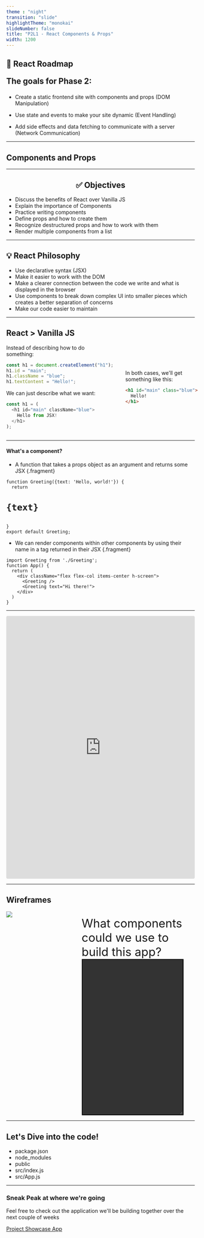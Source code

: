 ```yaml
---
theme : "night"
transition: "slide"
highlightTheme: "monokai"
slideNumber: false
title: "P2L1 - React Components & Props"
width: 1200
---
```


<!-- slide -->

<h2> 🚗 React Roadmap

The goals for Phase 2: </h2>

- Create a static frontend site with components and props (DOM Manipulation)

- Use state and events to make your site dynamic (Event Handling)

- Add side effects and data fetching to communicate with a server (Network Communication)

---

## Components and Props 

---

<h2 style="text-align: center;"> ✅ Objectives </h2>

- Discuss the benefits of React over Vanilla JS
- Explain the importance of Components
- Practice writing components
- Define props and how to create them
- Recognize destructured props and how to work with them
- Render multiple components from a list

---

<h2> 💡 React Philosophy </h2>

- Use declarative syntax (JSX)
- Make it easier to work with the DOM
- Make a clearer connection between the code we write and what is displayed in the browser
- Use components to break down complex UI into smaller pieces which creates a better separation of concerns
- Make our code easier to maintain

---

<h2> React > Vanilla JS </h2>

<div style="display: flex; gap: 2rem;">
<div>
Instead of describing how to do something:

```js
const h1 = document.createElement("h1");
h1.id = "main";
h1.className = "blue";
h1.textContent = "Hello!";
```

We can just describe what we want:

```js
const h1 = (
  <h1 id="main" className="blue">
    Hello from JSX!
  </h1>
);
```

</div>
<div style="display: flex; flex-direction: column; justify-content: center;">
  In both cases, we'll get something like this:

  ```html
  <h1 id="main" class="blue">
    Hello!
  </h1>
  ```

</div>
</div>

---

#### What's a component?

- A function that takes a props object as an argument and returns some JSX {.fragment}

<pre class="fragment"><code language="javascript">function Greeting({text: 'Hello, world!'}) {
  return <h1>{text}</h1>  
}
export default Greeting;</code></pre>
- We can render components within other components by using their name in a tag returned in their JSX {.fragment}
<div class="fragment">

```
import Greeting from './Greeting';
function App() {
  return (
    <div className="flex flex-col items-center h-screen">
      <Greeting />
      <Greeting text="Hi there!">
    </div>
  )
}
```

</div>

---

<iframe src="https://codesandbox.io/embed/components-and-props-demo-2mo4om?fontsize=14&hidenavigation=1&theme=dark"
  style="width:100%; height:700px; border:0; border-radius: 4px; overflow:hidden;"
  title="components-and-props-demo"
  allow="accelerometer; ambient-light-sensor; camera; encrypted-media; geolocation; gyroscope; hid; microphone; midi; payment; usb; vr; xr-spatial-tracking"
  sandbox="allow-forms allow-modals allow-popups allow-presentation allow-same-origin allow-scripts"
></iframe>

---

<h2> Wireframes </h2>

<div style="display: flex;">
  <div style="width: 40%">
    <img src="https://res.cloudinary.com/dnocv6uwb/image/upload/v1643721399/wireframe_bfc35e.png">
  </div>

  <div style="font-size: 1.95rem; margin-top: 0.85rem; width: 60%">
    What components could we use to build this app?

  <textarea style="font-size: 2rem; border: 2px solid black; padding: 1rem; width: 90%; background: #333; color: #eee" rows="10" cols="35"></textarea>    
  </div>
</div>


---


## Let's Dive into the code!

- package.json
- node_modules
- public
- src/index.js
- src/App.js

---

### Sneak Peak at where we're going

Feel free to check out the application we'll be building together over the next couple of weeks

<a href="https://phase-2-react-project-showcase.netlify.app/" target="_blank">Project Showcase App</a>